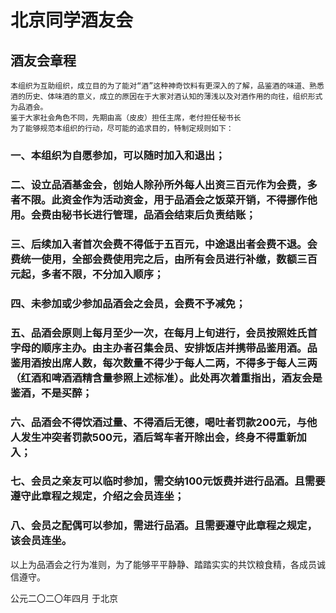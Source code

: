 # 北京同学酒友会

## 酒友会章程  
    本组织为互助组织，成立目的为了能对“酒”这种神奇饮料有更深入的了解，品鉴酒的味道、熟悉酒的历史、体味酒的意义，成立的原因在于大家对酒认知的薄浅以及对酒作用的向往，组织形式为品酒会。  
    鉴于大家社会角色不同，先期由高（皮皮）担任主席，老付担任秘书长  
    为了能够规范本组织的行动，尽可能的追求目的，特制定规则如下：  
### 一、本组织为自愿参加，可以随时加入和退出；
### 二、设立品酒基金会，创始人除孙所外每人出资三百元作为会费，多者不限。此资金作为活动资金，用于品酒会之饭菜开销，不得挪作他用。会费由秘书长进行管理，品酒会结束后负责结账；
### 三、后续加入者首次会费不得低于五百元，中途退出者会费不退。会费统一使用，全部会费使用完之后，由所有会员进行补缴，数额三百元起，多者不限，不分加入顺序；
### 四、未参加或少参加品酒会之会员，会费不予减免；
### 五、品酒会原则上每月至少一次，在每月上旬进行，会员按照姓氏首字母的顺序主办。由主办者召集会员、安排饭店并携带品鉴用酒。品鉴用酒按出席人数，每次数量不得少于每人二两，不得多于每人三两（红酒和啤酒酒精含量参照上述标准）。此处再次着重指出，酒友会是鉴酒，不是买醉；
### 六、品酒会不得饮酒过量、不得酒后无德，喝吐者罚款200元，与他人发生冲突者罚款500元，酒后驾车者开除出会，终身不得重新加入；
### 七、会员之亲友可以临时参加，需交纳100元饭费并进行品酒。且需要遵守此章程之规定，介绍之会员连坐；
### 八、会员之配偶可以参加，需进行品酒。且需要遵守此章程之规定，该会员连坐。  
以上为品酒会之行为准则，为了能够平平静静、踏踏实实的共饮粮食精，各成员诚信遵守。

公元二〇二〇年四月
于北京


